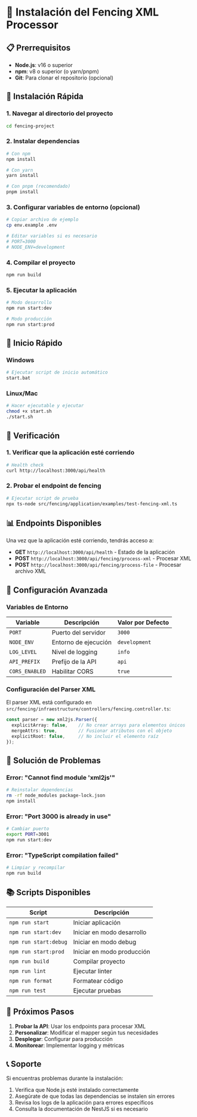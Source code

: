 # 🚀 Instalación del Fencing XML Processor

## 📋 Prerrequisitos

- **Node.js**: v16 o superior
- **npm**: v8 o superior (o yarn/pnpm)
- **Git**: Para clonar el repositorio (opcional)

## 🔧 Instalación Rápida

### 1. Navegar al directorio del proyecto

```bash
cd fencing-project
```

### 2. Instalar dependencias

```bash
# Con npm
npm install

# Con yarn
yarn install

# Con pnpm (recomendado)
pnpm install
```

### 3. Configurar variables de entorno (opcional)

```bash
# Copiar archivo de ejemplo
cp env.example .env

# Editar variables si es necesario
# PORT=3000
# NODE_ENV=development
```

### 4. Compilar el proyecto

```bash
npm run build
```

### 5. Ejecutar la aplicación

```bash
# Modo desarrollo
npm run start:dev

# Modo producción
npm run start:prod
```

## 🚀 Inicio Rápido

### Windows
```bash
# Ejecutar script de inicio automático
start.bat
```

### Linux/Mac
```bash
# Hacer ejecutable y ejecutar
chmod +x start.sh
./start.sh
```

## 🧪 Verificación

### 1. Verificar que la aplicación esté corriendo

```bash
# Health check
curl http://localhost:3000/api/health
```

### 2. Probar el endpoint de fencing

```bash
# Ejecutar script de prueba
npx ts-node src/fencing/application/examples/test-fencing-xml.ts
```

## 📊 Endpoints Disponibles

Una vez que la aplicación esté corriendo, tendrás acceso a:

- **GET** `http://localhost:3000/api/health` - Estado de la aplicación
- **POST** `http://localhost:3000/api/fencing/process-xml` - Procesar XML
- **POST** `http://localhost:3000/api/fencing/process-file` - Procesar archivo XML

## 🔧 Configuración Avanzada

### Variables de Entorno

| Variable | Descripción | Valor por Defecto |
|----------|-------------|-------------------|
| `PORT` | Puerto del servidor | `3000` |
| `NODE_ENV` | Entorno de ejecución | `development` |
| `LOG_LEVEL` | Nivel de logging | `info` |
| `API_PREFIX` | Prefijo de la API | `api` |
| `CORS_ENABLED` | Habilitar CORS | `true` |

### Configuración del Parser XML

El parser XML está configurado en `src/fencing/infraestructure/controllers/fencing.controller.ts`:

```typescript
const parser = new xml2js.Parser({
  explicitArray: false,    // No crear arrays para elementos únicos
  mergeAttrs: true,        // Fusionar atributos con el objeto
  explicitRoot: false,     // No incluir el elemento raíz
});
```

## 🐛 Solución de Problemas

### Error: "Cannot find module 'xml2js'"

```bash
# Reinstalar dependencias
rm -rf node_modules package-lock.json
npm install
```

### Error: "Port 3000 is already in use"

```bash
# Cambiar puerto
export PORT=3001
npm run start:dev
```

### Error: "TypeScript compilation failed"

```bash
# Limpiar y recompilar
npm run build
```

## 📚 Scripts Disponibles

| Script | Descripción |
|--------|-------------|
| `npm run start` | Iniciar aplicación |
| `npm run start:dev` | Iniciar en modo desarrollo |
| `npm run start:debug` | Iniciar en modo debug |
| `npm run start:prod` | Iniciar en modo producción |
| `npm run build` | Compilar proyecto |
| `npm run lint` | Ejecutar linter |
| `npm run format` | Formatear código |
| `npm run test` | Ejecutar pruebas |

## 🎯 Próximos Pasos

1. **Probar la API**: Usar los endpoints para procesar XML
2. **Personalizar**: Modificar el mapper según tus necesidades
3. **Desplegar**: Configurar para producción
4. **Monitorear**: Implementar logging y métricas

## 📞 Soporte

Si encuentras problemas durante la instalación:

1. Verifica que Node.js esté instalado correctamente
2. Asegúrate de que todas las dependencias se instalen sin errores
3. Revisa los logs de la aplicación para errores específicos
4. Consulta la documentación de NestJS si es necesario

